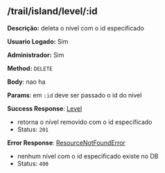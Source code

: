 ## /trail/island/level/:id

**Descrição:** deleta o nível com o id especificado

**Usuario Logado:** Sim

**Administrador:** Sim

**Method:** `DELETE`

**Body**: nao ha

**Params**: em `:id` deve ser passado o id do nível

**Success Response**: [Level](../../../../src/domain/trilhas/@entities/level.ts)
- retorna o nível removido com o id especificado
- Status: `201`

**Error Response**: [ResourceNotFoundError](../../../../src/core/errors/resource-not-found-error.ts)
- nenhum nível com o id especificado existe no DB
- Status: `400`

